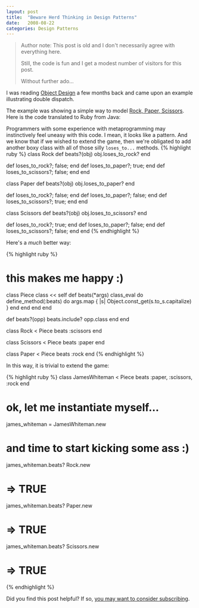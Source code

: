 ```yaml
---
layout: post
title:  "Beware Herd Thinking in Design Patterns"
date:   2008-08-22
categories: Design Patterns
---
```


> Author note: This post is old and I don't necessarily agree with everything here.
>
> Still, the code is fun and I get a modest number of visitors for this post.
>
> Without further ado...

I was reading [Object Design][object-design] a few months back and came upon an example illustrating double dispatch.

The example was showing a simple way to model [Rock, Paper, Scissors][rps]. Here is the code translated to Ruby from Java:

Programmers with some experience with metaprogramming may instinctively feel uneasy with this code. I mean, it looks like a pattern. And we know that if we wished to extend the game, then we're obligated to add another boxy class with all of those silly `loses_to...` methods.
{% highlight ruby %}
class Rock
  def beats?(obj)
    obj.loses_to_rock?
  end

  def loses_to_rock?; false; end
  def loses_to_paper?; true; end
  def loses_to_scissors?; false; end
end

class Paper
  def beats?(obj)
    obj.loses_to_paper?
  end

  def loses_to_rock?; false; end
  def loses_to_paper?; false; end
  def loses_to_scissors?; true; end
end

class Scissors
  def beats?(obj)
    obj.loses_to_scissors?
  end

  def loses_to_rock?; true; end
  def loses_to_paper?; false; end
  def loses_to_scissors?; false; end
end
{% endhighlight %}

Here's a *much* better way:

{% highlight ruby %}
# this makes me happy :)
class Piece
  class << self
   def beats(*args)
     class_eval do
       define_method(:beats) do
         args.map { |s| Object.const_get(s.to_s.capitalize) }
       end
     end
   end
 end

 def beats?(opp)
   beats.include? opp.class
 end
end

class Rock < Piece
  beats :scissors
end

class Scissors < Piece
  beats :paper
end

class Paper < Piece
  beats :rock
end
{% endhighlight %}

In this way, it is trivial to extend the game:

{% highlight ruby %}
class JamesWhiteman < Piece
 beats :paper, :scissors, :rock
end

# ok, let me instantiate myself...
james_whiteman = JamesWhiteman.new

# and time to start kicking some ass :)
james_whiteman.beats? Rock.new
# => TRUE

james_whiteman.beats? Paper.new
# => TRUE

james_whiteman.beats? Scissors.new
# => TRUE
{% endhighlight %}

[object-design]: http://www.textbooks.com/BooksDescription.php?BKN=580415&mcid=XCS-Shoppingdotcom-9780201379433-U&utm_medium=shoppingengine&utm_term=9780201379433U&utm_source=shoppingdotcom&
[rps]: https://en.wikipedia.org/wiki/Rock-paper-scissors

<div class="cta">Did you find this post helpful? If so, <a href="/subscribe">you may want to consider subscribing</a>.</div>
